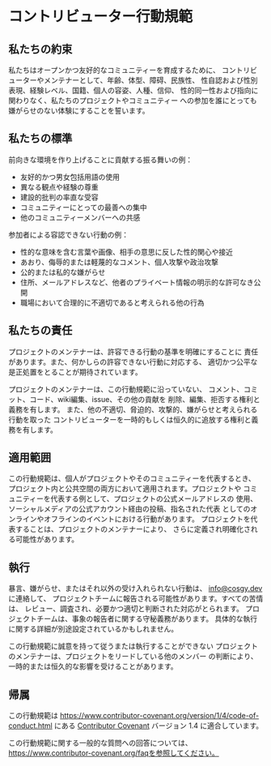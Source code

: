 # コントリビューター行動規範

## 私たちの約束

私たちはオープンかつ友好的なコミュニティーを育成するために、 コントリビューターやメンテナーとして、年齢、体型、障碍、民族性、 性自認および性別表現、経験レベル、国籍、個人の容姿、人種、信仰、 性的同一性および指向に関わりなく、私たちのプロジェクトやコミュニティー への参加を誰にとっても嫌がらせのない体験にすることを誓います。

## 私たちの標準

前向きな環境を作り上げることに貢献する振る舞いの例：

* 友好的かつ男女包括用語の使用
* 異なる観点や経験の尊重
* 建設的批判の率直な受容
* コミュニティーにとっての最善への集中
* 他のコミュニティーメンバーへの共感

参加者による容認できない行動の例：

* 性的な意味を含む言葉や画像、相手の意思に反した性的関心や接近
* あおり、侮辱的または軽蔑的なコメント、個人攻撃や政治攻撃
* 公的または私的な嫌がらせ
* 住所、メールアドレスなど、他者のプライベート情報の明示的な許可なき公開
* 職場において合理的に不適切であると考えられる他の行為

## 私たちの責任

プロジェクトのメンテナーは、許容できる行動の基準を明確にすることに 責任があります。また、何かしらの許容できない行動に対応する、 適切かつ公平な是正処置をとることが期待されています。

プロジェクトのメンテナーは、この行動規範に沿っていない、 コメント、コミット、コード、wiki編集、issue、その他の貢献を 削除、編集、拒否する権利と義務を有します。 また、他の不適切、脅迫的、攻撃的、嫌がらせと考えられる行動を取った コントリビューターを一時的もしくは恒久的に追放する権利と義務を有します。

## 適用範囲

この行動規範は、個人がプロジェクトやそのコミュニティーを代表するとき、 プロジェクト内と公共空間の両方において適用されます。プロジェクトや コミュニティーを代表する例として、プロジェクトの公式メールアドレスの 使用、ソーシャルメディアの公式アカウント経由の投稿、指名された代表 としてのオンラインやオフラインのイベントにおける行動があります。 プロジェクトを代表することは、プロジェクトのメンテナーにより、 さらに定義され明確化される可能性があります。

## 執行

暴言、嫌がらせ、またはそれ以外の受け入れられない行動は、 info@cosgy.dev に連絡して、 プロジェクトチームに報告される可能性があります。すべての苦情は、 レビュー、調査され、必要かつ適切と判断された対応がとられます。 プロジェクトチームは、事象の報告者に関する守秘義務があります。 具体的な執行に関する詳細が別途設定されているかもしれません。

この行動規範に誠意を持って従うまたは執行することができない プロジェクトのメンテナーは、プロジェクトをリードしている他のメンバー の判断により、一時的または恒久的な影響を受けることがあります。

## 帰属

この行動規範は https://www.contributor-covenant.org/version/1/4/code-of-conduct.html にある [Contributor Covenant][homepage] バージョン 1.4 に適合しています。

[homepage]: https://www.contributor-covenant.org

この行動規範に関する一般的な質問への回答については、https://www.contributor-covenant.org/faqを参照してください。
